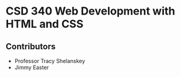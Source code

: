  # CSD 340 Web Development with HTML and CSS
 ## Contributors
 * Professor Tracy Shelanskey
 * Jimmy Easter
 
